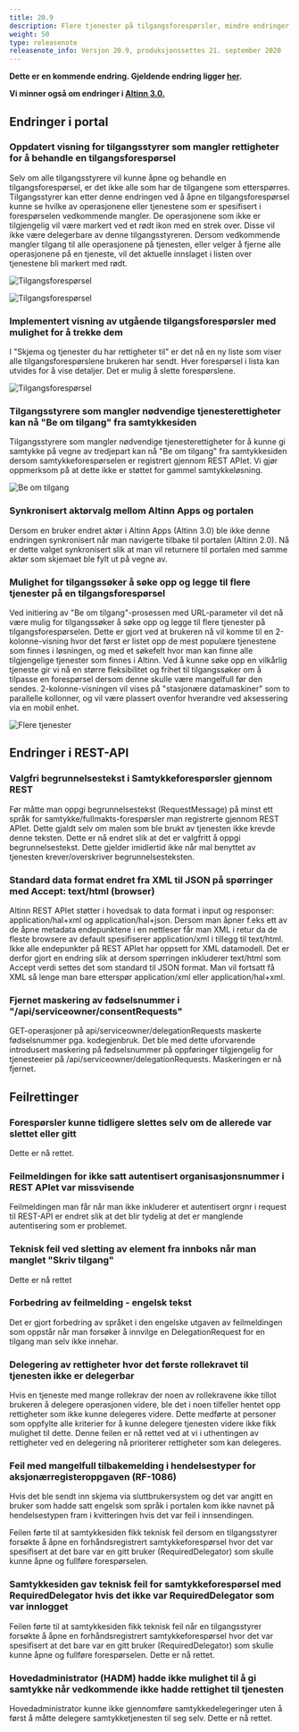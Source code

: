```yaml
---
title: 20.9
description: Flere tjenester på tilgangsforespørsler, mindre endringer og feilrettinger
weight: 50
type: releasenote
releasenote_info: Versjon 20.9, produksjonssettes 21. september 2020
---
```

**Dette er en kommende endring. Gjeldende endring ligger [her](../20-8).**

**Vi minner også om endringer i [Altinn 3.0.](https://github.com/Altinn/altinn-studio/releases)**

## Endringer i portal

### Oppdatert visning for tilgangsstyrer som mangler rettigheter for å behandle en tilgangsforespørsel

Selv om alle tilgangsstyrere vil kunne åpne og behandle en tilgangsforespørsel, er det ikke alle som har de tilgangene som etterspørres. Tilgangsstyrer kan etter denne endringen ved å åpne en tilgangsforespørsel kunne se hvilke av operasjonene eller tjenestene som er spesifisert i forespørselen vedkommende mangler. De operasjonene som ikke er tilgjengelig vil være markert ved et rødt ikon med en strek over. Disse vil ikke være delegerbare av denne tilgangsstyreren. Dersom vedkommende mangler tilgang til alle operasjonene på tjenesten, eller velger å fjerne alle operasjonene på en tjeneste, vil det aktuelle innslaget i listen over tjenestene bli markert med rødt.

![Tilgangsforespørsel](behandleForesporsel1.png)

![Tilgangsforespørsel](behandleForesporsel2.png)

### Implementert visning av utgående tilgangsforespørsler med mulighet for å trekke dem

I "Skjema og tjenester du har rettigheter til" er det nå en ny liste som viser alle tilgangsforespørslene brukeren har sendt. Hver forespørsel i lista kan utvides for å vise detaljer. Det er mulig å slette forespørslene.

![Tilgangsforespørsel](utgaende.png "Tilgangsforespørsler")

### Tilgangsstyrere som mangler nødvendige tjenesterettigheter kan nå "Be om tilgang" fra samtykkesiden

Tilgangsstyrere som mangler nødvendige tjenesterettigheter for å kunne gi samtykke på vegne av tredjepart kan nå "Be om tilgang" fra samtykkesiden dersom samtykkeforespørselen er registrert gjennom REST APIet. Vi gjør oppmerksom på at dette ikke er støttet for gammel samtykkeløsning.

![Be om tilgang](manglerTilgang.png "Be om tilgang")

### Synkronisert aktørvalg mellom Altinn Apps og portalen

Dersom en bruker endret aktør i Altinn Apps (Altinn 3.0) ble ikke denne endringen synkronisert når man navigerte tilbake til portalen (Altinn 2.0). Nå er dette valget synkronisert slik at man vil returnere til portalen med samme aktør som skjemaet ble fylt ut på vegne av.

### Mulighet for tilgangssøker å søke opp og legge til flere tjenester på en tilgangsforespørsel

Ved initiering av "Be om tilgang"-prosessen med URL-parameter vil det nå være mulig for tilgangssøker å søke opp og legge til flere tjenester på tilgangsforespørselen. Dette er gjort ved at brukeren nå vil komme til en 2-kolonne-visning hvor det først er listet opp de mest populære tjenestene som finnes i løsningen, og med et søkefelt hvor man kan finne alle tilgjengelige tjenester som finnes i Altinn. Ved å kunne søke opp en vilkårlig tjeneste gir vi nå en større fleksibilitet og frihet til tilgangssøker om å tilpasse en forespørsel dersom denne skulle være mangelfull før den sendes. 2-kolonne-visningen vil vises på "stasjonære datamaskiner" som to parallelle kollonner, og vil være plassert ovenfor hverandre ved aksessering via en mobil enhet.

![Flere tjenester](flereTilganger.png "Flere tjenester")

## Endringer i REST-API

### Valgfri begrunnelsestekst i Samtykkeforespørsler gjennom REST

Før måtte man oppgi begrunnelsestekst (RequestMessage) på minst ett språk for samtykke/fullmakts-forespørsler man registrerte gjennom REST APIet. Dette gjaldt selv om malen som ble brukt av tjenesten ikke krevde denne teksten. Dette er nå endret slik at det er valgfritt å oppgi begrunnelsestekst. Dette gjelder imidlertid ikke når mal benyttet av tjenesten krever/overskriver begrunnelsesteksten.

### Standard data format endret fra XML til JSON på spørringer med Accept: text/html (browser)

Altinn REST APIet støtter i hovedsak to data format i input og responser: application/hal+xml og application/hal+json. Dersom man åpner f.eks ett av de åpne metadata endepunktene i en nettleser får man XML i retur da de fleste browsere av default spesifiserer application/xml i tillegg til text/html.
Ikke alle endepunkter på REST APIet har oppsett for XML datamodell. Det er derfor gjort en endring slik at dersom spørringen inkluderer text/html som Accept verdi settes det som standard til JSON format. Man vil fortsatt få XML så lenge man bare etterspør application/xml eller application/hal+xml.

### Fjernet maskering av fødselsnummer i "/api/serviceowner/consentRequests"

GET-operasjoner på api/serviceowner/delegationRequests maskerte fødselsnummer pga. kodegjenbruk. Det ble med dette uforvarende introdusert maskering på fødselsnummer på oppføringer tilgjengelig for tjenesteeier på /api/serviceowner/delegationRequests. Maskeringen er nå fjernet.

## Feilrettinger

### Forespørsler kunne tidligere slettes selv om de allerede var slettet eller gitt

Dette er nå rettet.

### Feilmeldingen for ikke satt autentisert organisasjonsnummer i REST APIet var missvisende

Feilmeldingen man får når man ikke inkluderer et autentisert orgnr i request til REST-API er endret slik at det blir tydelig at det er manglende autentisering som er problemet.

### Teknisk feil ved sletting av element fra innboks når man manglet "Skriv tilgang"

Dette er nå rettet

### Forbedring av feilmelding - engelsk tekst

Det er gjort forbedring av språket i den engelske utgaven av feilmeldingen som oppstår når man forsøker å innvilge en DelegationRequest for en tilgang man selv ikke innehar.

### Delegering av rettigheter hvor det første rollekravet til tjenesten ikke er delegerbar

Hvis en tjeneste med mange rollekrav der noen av rollekravene ikke tillot brukeren å delegere operasjonen videre, ble det i noen tilfeller hentet opp rettigheter som ikke kunne delegeres videre. Dette medførte at personer som oppfylte alle kriterier for å kunne delegere tjenesten videre ikke fikk mulighet til dette. Denne feilen er nå rettet ved at vi i uthentingen av rettigheter ved en delegering nå prioriterer rettigheter som kan delegeres.

### Feil med mangelfull tilbakemelding i hendelsestyper for aksjonærregisteroppgaven (RF-1086)

Hvis det ble sendt inn skjema via sluttbrukersystem og det var angitt en bruker som hadde satt engelsk som språk i portalen kom ikke navnet på hendelsestypen fram i kvitteringen hvis det var feil i innsendingen.

Feilen førte til at samtykkesiden fikk teknisk feil dersom en tilgangsstyrer forsøkte å åpne en forhåndsregistrert samtykkeforespørsel hvor det var spesifisert at det bare var en gitt bruker (RequiredDelegator) som skulle kunne åpne og fullføre forespørselen.

### Samtykkesiden  gav teknisk feil for samtykkeforespørsel med RequiredDelegator hvis det ikke var RequiredDelegator som var innlogget

Feilen førte til at samtykkesiden fikk teknisk feil når en tilgangsstyrer forsøkte å åpne en forhåndsregistrert samtykkeforespørsel hvor det var spesifisert at det bare var en gitt bruker (RequiredDelegator) som skulle kunne åpne og fullføre forespørselen. Dette er nå rettet.

### Hovedadministrator (HADM) hadde ikke mulighet til å gi samtykke når vedkommende ikke hadde rettighet til tjenesten

Hovedadministrator kunne ikke gjennomføre samtykkedelegeringer uten å først å måtte delegere samtykketjenesten til seg selv. Dette er nå rettet.
